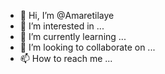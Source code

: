 - 👋 Hi, I’m @Amaretilaye
- 👀 I’m interested in ...
- 🌱 I’m currently learning ...
- 💞️ I’m looking to collaborate on ...
- 📫 How to reach me ...

<!---
Amaretilaye/Amaretilaye is a ✨ special ✨ repository because its `README.md` (this file) appears on your GitHub profile.
You can click the Preview link to take a look at your changes.
--->
